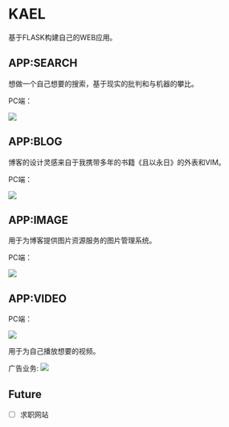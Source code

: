 # KAEL

基于FLASK构建自己的WEB应用。

## APP:SEARCH

想做一个自己想要的搜索，基于现实的批判和与机器的攀比。

PC端：

![](http://serv_pro:3000/kael/kael/raw/master/kael/static/search/pc_search.png)

## APP:BLOG

博客的设计灵感来自于我携带多年的书籍《且以永日》的外表和VIM。

PC端：

![](http://serv_pro:3000/kael/kael/raw/master/kael/static/blog/pc_blog.png)

## APP:IMAGE

用于为博客提供图片资源服务的图片管理系统。

PC端：

![](http://serv_pro:3000/kael/kael/raw/master/kael/static/image/pc_image.png)

## APP:VIDEO

PC端：

![](http://serv_pro:3000/kael/kael/raw/master/kael/static/video/pc_video.png)

用于为自己播放想要的视频。

广告业务:
![](http://serv_pro:3000/kael/kael/raw/master/kael/static/pc_ad.png)

## Future

* [ ] 求职网站
